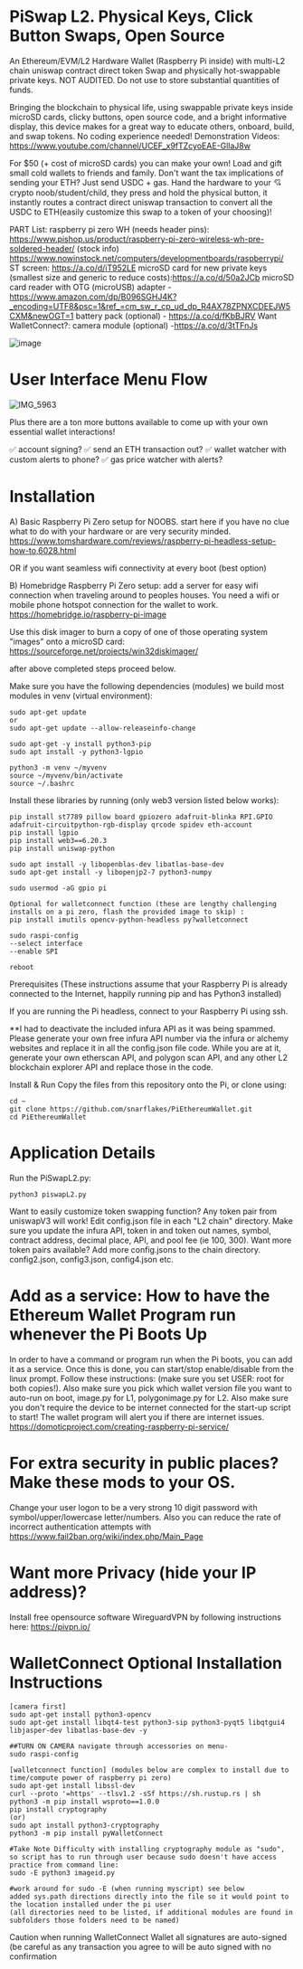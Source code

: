 #  PiSwap L2. Physical Keys, Click Button Swaps, Open Source

An Ethereum/EVM/L2 Hardware Wallet (Raspberry Pi inside) with multi-L2 chain uniswap contract direct token Swap and physically hot-swappable private keys.
NOT AUDITED. Do not use to store substantial quantities of funds. 

Bringing the blockchain to physical life, using swappable private keys inside microSD cards, clicky buttons, open source code, and a bright informative display, this device makes for a great way to educate others, onboard, build, and swap tokens. No coding experience needed!
Demonstration Videos: https://www.youtube.com/channel/UCEF_x9fTZcyoEAE-GllaJ8w

For $50 (+ cost of microSD cards) you can make your own! Load and gift small cold wallets to friends and family.
Don't want the tax implications of sending your ETH?  Just send USDC + gas. 
Hand the hardware to your 💘 crypto noob/student/child, they press and hold the physical button, it instantly routes a contract direct uniswap transaction to convert all the USDC to ETH(easily customize this swap to a token of your choosing)!

PART List: 
raspberry pi zero WH (needs header pins): https://www.pishop.us/product/raspberry-pi-zero-wireless-wh-pre-soldered-header/
(stock info) https://www.nowinstock.net/computers/developmentboards/raspberrypi/
ST screen: https://a.co/d/iT952LE
microSD card for new private keys (smallest size and generic to reduce costs):https://a.co/d/50a2JCb
microSD card reader with OTG (microUSB) adapter - https://www.amazon.com/dp/B096SGHJ4K?_encoding=UTF8&psc=1&ref_=cm_sw_r_cp_ud_dp_R4AX78ZPNXCDEEJW5CXM&newOGT=1
battery pack (optional) - https://a.co/d/fKbBJRV
Want WalletConnect?: camera module (optional) -https://a.co/d/3tTFnJs

![image](https://nftydaze.com/wp-content/uploads/2023/04/IMG-1435.jpg)

# User Interface Menu Flow
![IMG_5963](https://github.com/user-attachments/assets/8df36b67-a583-497c-b559-e5e7b92dd86b)

Plus there are a ton more buttons available to come up with your own essential wallet interactions!

✅ account signing?
✅ send an ETH transaction out?
✅ wallet watcher with custom alerts to phone?
✅ gas price watcher with alerts?


# Installation

A) Basic Raspberry Pi Zero setup for NOOBS.  start here if you have no clue what to do with your hardware or are very security minded.
https://www.tomshardware.com/reviews/raspberry-pi-headless-setup-how-to,6028.html

OR if you want seamless wifi connectivity at every boot (best option)

B) Homebridge Raspberry Pi Zero setup: add a server for easy wifi connection when traveling around to peoples houses. You need a wifi or mobile phone hotspot connection for the wallet to work.
https://homebridge.io/raspberry-pi-image

Use this disk imager to burn a copy of one of those operating system "images" onto a microSD card: https://sourceforge.net/projects/win32diskimager/

after above completed steps proceed below. 

Make sure you have the following dependencies (modules) we build most modules in venv (virtual environment):

````
sudo apt-get update
or
sudo apt-get update --allow-releaseinfo-change

sudo apt-get -y install python3-pip
sudo apt install -y python3-lgpio

python3 -m venv ~/myvenv
source ~/myvenv/bin/activate
source ~/.bashrc

````

Install these libraries by running (only web3 version listed below works):

````
pip install st7789 pillow board gpiozero adafruit-blinka RPI.GPIO adafruit-circuitpython-rgb-display qrcode spidev eth-account
pip install lgpio
pip install web3==6.20.3
pip install uniswap-python

sudo apt install -y libopenblas-dev libatlas-base-dev
sudo apt-get install -y libopenjp2-7 python3-numpy

sudo usermod -aG gpio pi

Optional for walletconnect function (these are lengthy challenging installs on a pi zero, flash the provided image to skip) :
pip install imutils opencv-python-headless py?walletconnect

sudo raspi-config
--select interface
--enable SPI

reboot
````

Prerequisites
(These instructions assume that your Raspberry Pi is already connected to the Internet, happily running pip and has Python3 installed)

If you are running the Pi headless, connect to your Raspberry Pi using ssh.

**I had to deactivate the included infura API as it was being spammed. Please generate your own free infura API number via the infura or alchemy websites and replace it in all the config.json file code. While you are at it, generate your own etherscan API, and polygon scan API, and any other L2 blockchain explorer API and replace those in the code. 

Install & Run
Copy the files from this repository onto the Pi, or clone using:

```````````
cd ~
git clone https://github.com/snarflakes/PiEthereumWallet.git
cd PiEthereumWallet
```````````

# Application Details

Run the PiSwapL2.py:
`````````````
python3 piswapL2.py
`````````````

Want to easily customize token swapping function? Any token pair from uniswapV3 will work! 
Edit config.json file in each "L2 chain" directory.  Make sure you update the infura API, token in and token out names, symbol, contract address, decimal place, API, and pool fee (ie 100, 300). Want more token pairs available? Add more config.jsons to the chain directory.  config2.json, config3.json, config4.json etc.

# Add as a service: How to have the Ethereum Wallet Program run whenever the Pi Boots Up 

In order to have a command or program run when the Pi boots, you can add it as a service. Once this is done, you can start/stop enable/disable from the linux prompt.
Follow these instructions: (make sure you set USER: root for both copies!). Also make sure you pick which wallet version file you want to auto-run on boot, image.py for L1, polygonimage.py for L2. Also make sure you don't require the device to be internet connected for the start-up script to start! The wallet program will alert you if there are internet issues.
https://domoticproject.com/creating-raspberry-pi-service/

# For extra security in public places? Make these mods to your OS.

Change your user logon to be a very strong 10 digit password with symbol/upper/lowercase letter/numbers.  Also you can reduce the rate of incorrect authentication attempts with https://www.fail2ban.org/wiki/index.php/Main_Page

# Want more Privacy (hide your IP address)?

Install free opensource software WireguardVPN by following instructions here: https://pivpn.io/

# WalletConnect Optional Installation Instructions
````
[camera first]
sudo apt-get install python3-opencv
sudo apt-get install libqt4-test python3-sip python3-pyqt5 libqtgui4 libjasper-dev libatlas-base-dev -y

##TURN ON CAMERA navigate through accessories on menu- 
sudo raspi-config

[walletconnect function] (modules below are complex to install due to time/compute power of raspberry pi zero)
sudo apt-get install libssl-dev
curl --proto '=https' --tlsv1.2 -sSf https://sh.rustup.rs | sh
python3 -m pip install wsproto==1.0.0
pip install cryptography
(or)
sudo apt install python3-cryptography
python3 -m pip install pyWalletConnect

#Take Note Difficulty with installing cryptography module as "sudo", so script has to run through user because sudo doesn't have access
practice from command line: 
sudo -E python3 imageid.py

#work around for sudo -E (when running myscript) see below
added sys.path directions directly into the file so it would point to the location installed under the pi user
(all directories need to be listed, if additional modules are found in subfolders those folders need to be named)

`````````````
Caution when running WalletConnect Wallet all signatures are auto-signed (be careful as any transaction you agree to will be auto signed with no confirmation

`````````````
